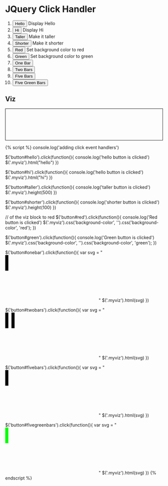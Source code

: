 # JQuery Click Handler

<ol>
<li><button id="hello">Hello</button> Display Hello </li>
<li><button id="hi">Hi</button> Display Hi </li>
<li><button id="taller">Taller</button> Make it taller</li>
<li><button id="shorter">Shorter</button> Make it shorter</li>
<li><button id="red">Red</button> Set background color to red</li>
<li><button id="green">Green</button> Set background color to green</li>
<li><button id="onebar">One Bar</button></li>
<li><button id="twobars">Two Bars</button></li>
<li><button id="fivebars">Five Bars</button></li>
<li><button id="fivegreenbars">Five Green Bars</button></li>
</ol>

## Viz

<div class="myviz" style="width:100%; height:100px; border: 1px black solid;">
</div>


{% script %}
console.log('adding click event handlers')

$('button#hello').click(function(){
    console.log('hello button is clicked')
    $('.myviz').html("hello")
})

$('button#hi').click(function(){
    console.log('hello button is clicked')
    $('.myviz').html("hi")
})

$('button#taller').click(function(){
    console.log('taller button is clicked')
    $('.myviz').height(500)
})

$('button#shorter').click(function(){
    console.log('shorter button is clicked')
    $('.myviz').height(100)
})

// of the viz block to red
$('button#red').click(function(){
    console.log('Red button is clicked')
    $('.myviz').css('background-color', '').css('background-color', 'red');
})

$('button#green').click(function(){
    console.log('Green button is clicked')
    $('.myviz').css('background-color', '').css('background-color', 'green');
})

$('button#onebar').click(function(){
    var svg = "<svg><rect height='50' width='10'></rect></svg>"
    $('.myviz').html(svg)
})

$('button#twobars').click(function(){
    var svg = "<svg><rect height='50' width='10'/><rect height='50' width='10' x='20'/></svg>"
    $('.myviz').html(svg)
})

$('button#fivebars').click(function(){
    var svg = "<svg>"
    for (i=0; i < 5; i++) {
        svg += "<rect height='50' width='10' x='" + i * 20 + "'/>"
    }
    svg += "</svg>"
    $('.myviz').html(svg)
})

$('button#fivegreenbars').click(function(){
    var svg = "<svg>"
    for (i=0; i < 5; i++) {
        svg += "<rect height='50' width='10' x='" + i * 20 + "' style='fill:rgb(0,255,0);'/>"
    }
    svg += "</svg>"
    $('.myviz').html(svg)
})
{% endscript %}
